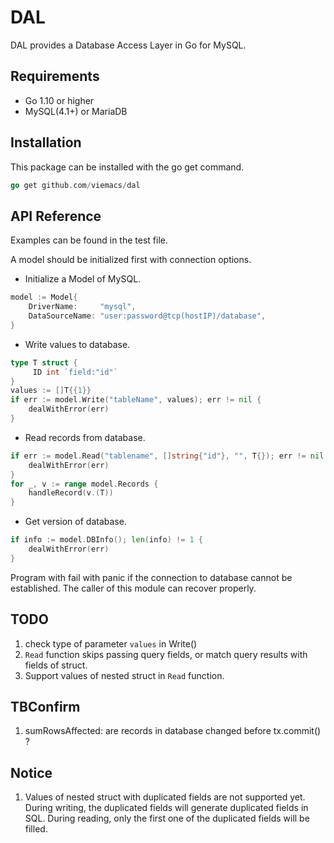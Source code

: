 DAL
===

DAL provides a Database Access Layer in Go for MySQL.

## Requirements
- Go 1.10 or higher
- MySQL(4.1+) or MariaDB

## Installation
This package can be installed with the go get command.

``` go
go get github.com/viemacs/dal
```

## API Reference
Examples can be found in the test file.

A model should be initialized first with connection options.

- Initialize a Model of MySQL.

``` go
model := Model{
    DriverName:     "mysql",
    DataSourceName: "user:password@tcp(hostIP)/database",
}
```

- Write values to database.

``` go
type T struct {
     ID int `field:"id"`
}
values := []T{{1}}
if err := model.Write("tableName", values); err != nil {
	dealWithError(err)
}
```

- Read records from database.

``` go
if err := model.Read("tablename", []string{"id"}, "", T{}); err != nil {
	dealWithError(err)
}
for _, v := range model.Records {
    handleRecord(v.(T))
}
```

- Get version of database.

``` go
if info := model.DBInfo(); len(info) != 1 {
	dealWithError(err)
}
```


Program with fail with panic if the connection to database cannot be established. The caller of this module can recover properly.

## TODO
1. check type of parameter `values` in Write()
2. `Read` function skips passing query fields, or match query results with fields of struct.
3. Support values of nested struct in `Read` function.

## TBConfirm
1. sumRowsAffected: are records in database changed before tx.commit() ?

## Notice
1. Values of nested struct with duplicated fields are not supported yet.
   During writing, the duplicated fields will generate duplicated fields in SQL.
   During reading, only the first one of the duplicated fields will be filled.
